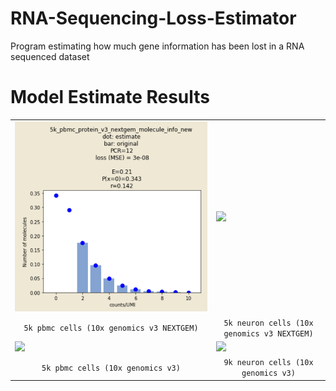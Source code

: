 # RNA-Sequencing-Loss-Estimator
Program estimating how much gene information has been lost in a RNA sequenced dataset

# Model Estimate Results

|        |        |
| ------ | ------ |
|    <img src="https://github.com/taeyon998/RNA-Sequencing-Loss-Estimator/blob/main/images/GetImage.png">     |    <img src="https://github.com/taeyon998/RNA-Sequencing-Loss-Estimator/blob/main/images/GetImage.png(1)">     |
|    <div align=center> `5k pbmc cells (10x genomics v3 NEXTGEM)` </div>    |    <div align=center> `5k neuron cells (10x genomics v3 NEXTGEM)` </div>    |
|    <img src="https://github.com/taeyon998/RNA-Sequencing-Loss-Estimator/blob/main/images/GetImage.png(2)">    |    <img src="https://github.com/taeyon998/RNA-Sequencing-Loss-Estimator/blob/main/images/GetImage.png(3).jpg">    |
|    <div align=center> `5k pbmc cells (10x genomics v3)` </div>    |    <div align=center> `9k neuron cells (10x genomics v3)` </div>    |
